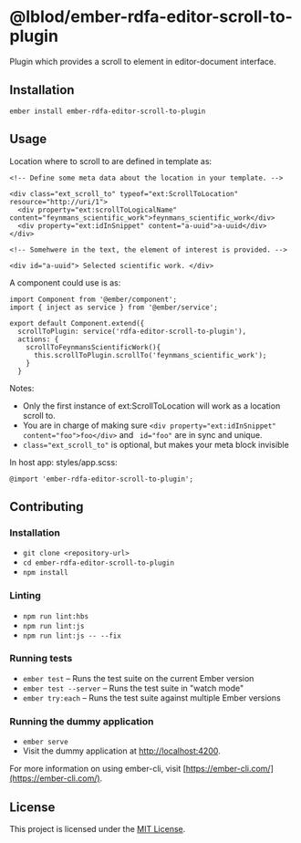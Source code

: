 @lblod/ember-rdfa-editor-scroll-to-plugin
==============================================================================

Plugin which provides a scroll to element in editor-document interface.

Installation
------------------------------------------------------------------------------

```
ember install ember-rdfa-editor-scroll-to-plugin
```

Usage
------------------------------------------------------------------------------
Location where to scroll to are defined in template as:
```
<!-- Define some meta data about the location in your template. -->

<div class="ext_scroll_to" typeof="ext:ScrollToLocation" resource="http://uri/1">
  <div property="ext:scrollToLogicalName" content="feynmans_scientific_work">feynmans_scientific_work</div>
  <div property="ext:idInSnippet" content="a-uuid">a-uuid</div>
</div>

<!-- Somehwere in the text, the element of interest is provided. -->

<div id="a-uuid"> Selected scientific work. </div>
```

A component could use is as:
```
import Component from '@ember/component';
import { inject as service } from '@ember/service';

export default Component.extend({
  scrollToPlugin: service('rdfa-editor-scroll-to-plugin'),
  actions: {
    scrollToFeynmansScientificWork(){
      this.scrollToPlugin.scrollTo('feynmans_scientific_work');
    }
  }
```

Notes:
* Only the first instance of ext:ScrollToLocation will work as a location scroll to.
* You are in charge of making sure `<div property="ext:idInSnippet" content="foo">foo</div>` and ` id="foo"` are in sync and unique.
* `class="ext_scroll_to"` is optional, but makes your meta block invisible

In host app:  styles/app.scss:
```
@import 'ember-rdfa-editor-scroll-to-plugin';
```

Contributing
------------------------------------------------------------------------------

### Installation

* `git clone <repository-url>`
* `cd ember-rdfa-editor-scroll-to-plugin`
* `npm install`

### Linting

* `npm run lint:hbs`
* `npm run lint:js`
* `npm run lint:js -- --fix`

### Running tests

* `ember test` – Runs the test suite on the current Ember version
* `ember test --server` – Runs the test suite in "watch mode"
* `ember try:each` – Runs the test suite against multiple Ember versions

### Running the dummy application

* `ember serve`
* Visit the dummy application at [http://localhost:4200](http://localhost:4200).

For more information on using ember-cli, visit [https://ember-cli.com/](https://ember-cli.com/).

License
------------------------------------------------------------------------------

This project is licensed under the [MIT License](LICENSE.md).
